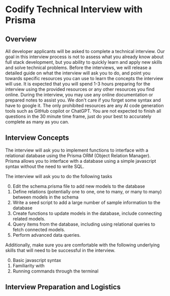 # Codify Technical Interview with Prisma

## Overview

All developer applicants will be asked to complete a technical interview. Our goal in this interview process is not to assess what you already know about full stack development, but you ability to quickly learn and apply new skills and solve technical problems. Before the interviews, we will release a detailed guide on what the interview will ask you to do, and point you towards specific resources you can use to learn the concepts the interview will use. It is expected that you will spend 1-3 hours preparing for the interview using the provided resources or any other resources you find online. During the interview, you may use any online documentation or prepared notes to assist you. We don't care if you forget some syntax and have to google it. The only prohibited resources are any AI code generation tools such as GitHub copilot or ChatGPT. You are not expected to finish all questions in the 30 minute time frame, just do your best to accurately complete as many as you can.

## Interview Concepts

The interview will ask you to implement functions to interface with a relational database using the Prisma ORM (Object Relation Manager). Prisma allows you to interface with a database using a simple javascript syntax without the need to write SQL.

The interview will ask you to do the following tasks

0. Edit the schema.prisma file to add new models to the database
1. Define relations (potentially one to one, one to many, or many to many) between models in the schema
2. Write a seed script to add a large number of sample information to the database
3. Create functions to update models in the database, include connecting related models.
4. Query items from the database, including using relational queries to fetch connected models.
5. Perform advanced data queries.

Additionally, make sure you are comfortable with the following underlying skills that will need to be successful in the interview.

0. Basic javascript syntax
1. Familiarity with
2. Running commands through the terminal

## Interview Preparation and Logistics

